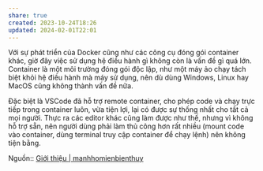 ```yaml
---
share: true
created: 2023-10-24T18:26
updated: 2024-02-01T22:01
---
```

Với sự phát triển của Docker cũng như các công cụ đóng gói container khác, giờ đây việc sử dụng hệ điều hành gì không còn là vấn đề gì quá lớn. Container là một môi trường đóng gói độc lập, như một máy ảo chạy tách biệt khỏi hệ điều hành mà máy sử dụng, nên dù dùng Windows, Linux hay MacOS cũng không thành vấn đề nữa.

Đặc biệt là VSCode đã hỗ trợ remote container, cho phép code và chạy trực tiếp trong container luôn, vừa tiện lợi, lại có được sự thống nhất cho tất cả mọi người. Thực ra các editor khác cũng làm được như thế, nhưng vì không hỗ trợ sẵn, nên người dùng phải làm thủ công hơn rất nhiều (mount code vào container, dùng terminal truy cập container để chạy lệnh) nên không tiện bằng.

Nguồn:: [Giới thiệu | manhhomienbienthuy](https://manhhomienbienthuy.github.io/pages/gioi-thieu.html)
